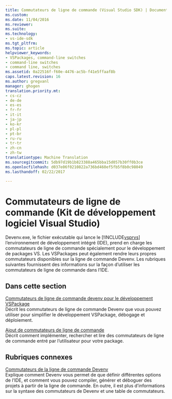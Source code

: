 ```yaml
---
title: Commutateurs de ligne de commande (Visual Studio SDK) | Documents Microsoft
ms.custom: 
ms.date: 11/04/2016
ms.reviewer: 
ms.suite: 
ms.technology:
- vs-ide-sdk
ms.tgt_pltfrm: 
ms.topic: article
helpviewer_keywords:
- VSPackages, command-line switches
- command-line switches
- command line, switches
ms.assetid: 0a22516f-f60e-4476-ac5b-f41e5ffaaf8b
caps.latest.revision: 16
ms.author: gregvanl
manager: ghogen
translation.priority.mt:
- cs-cz
- de-de
- es-es
- fr-fr
- it-it
- ja-jp
- ko-kr
- pl-pl
- pt-br
- ru-ru
- tr-tr
- zh-cn
- zh-tw
translationtype: Machine Translation
ms.sourcegitcommit: 5db97d19b1b823388a465bba15d057b30ff0b3ce
ms.openlocfilehash: d037e06f0210822a736bd460ef5fb5f8b0c98049
ms.lasthandoff: 02/22/2017

---
```

# <a name="command-line-switches-visual-studio-sdk"></a>Commutateurs de ligne de commande (Kit de développement logiciel Visual Studio)
Devenv.exe, le fichier exécutable qui lance le [!INCLUDE[vsprvs](../code-quality/includes/vsprvs_md.md)] l’environnement de développement intégré (IDE), prend en charge les commutateurs de ligne de commande spécialement pour le développement de packages VS. Les VSPackages peut également rendre leurs propres commutateurs disponibles sur la ligne de commande Devenv. Les rubriques suivantes fournissent des informations sur la façon d’utiliser les commutateurs de ligne de commande dans l’IDE.  
  
## <a name="in-this-section"></a>Dans cette section  
 [Commutateurs de ligne de commande devenv pour le développement VSPackage](../extensibility/devenv-command-line-switches-for-vspackage-development.md)  
 Décrit les commutateurs de ligne de commande Devenv que vous pouvez utiliser pour simplifier le développement VSPackage, débogage et déploiement.  
  
 [Ajout de commutateurs de ligne de commande](../extensibility/adding-command-line-switches.md)  
 Décrit comment implémenter, rechercher et lire des commutateurs de ligne de commande entré par l’utilisateur pour votre package.  
  
## <a name="related-sections"></a>Rubriques connexes  
 [Commutateurs de la ligne de commande Devenv](../ide/reference/devenv-command-line-switches.md)  
 Explique comment Devenv vous permet de que définir différentes options de l’IDE, et comment vous pouvez compiler, générer et déboguer des projets à partir de la ligne de commande. En outre, il est plus d’informations sur la syntaxe des commutateurs de Devenv et une table de commutateurs.
